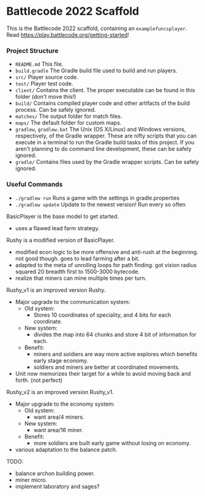 # Battlecode 2022 Scaffold

This is the Battlecode 2022 scaffold, containing an `examplefuncsplayer`. Read https://play.battlecode.org/getting-started!

### Project Structure

- `README.md`
    This file.
- `build.gradle`
    The Gradle build file used to build and run players.
- `src/`
    Player source code.
- `test/`
    Player test code.
- `client/`
    Contains the client. The proper executable can be found in this folder (don't move this!)
- `build/`
    Contains compiled player code and other artifacts of the build process. Can be safely ignored.
- `matches/`
    The output folder for match files.
- `maps/`
    The default folder for custom maps.
- `gradlew`, `gradlew.bat`
    The Unix (OS X/Linux) and Windows versions, respectively, of the Gradle wrapper. These are nifty scripts that you can execute in a terminal to run the Gradle build tasks of this project. If you aren't planning to do command line development, these can be safely ignored.
- `gradle/`
    Contains files used by the Gradle wrapper scripts. Can be safely ignored.


### Useful Commands

- `./gradlew run`
    Runs a game with the settings in gradle.properties
- `./gradlew update`
    Update to the newest version! Run every so often


BasicPlayer is the base model to get started.
* uses a flawed lead farm strategy.

Rushy is a modified version of BasicPlayer.
* modified econ logic to be more offensive and anti-rush at the beginning. not good though. goes to lead farming after a bit.
* adapted to the meta of unrolling loops for path finding. got vision radius squared 20 breadth first to 1500-3000 bytecode.
* realize that miners can mine multiple times per turn.

Rushy_v1 is an improved version Rushy.
* Major upgrade to the communication system:
  * Old system:
    * Stores 10 coordinates of speciality, and 4 bits for each coordinate.
  * New system:
    * divides the map into 64 chunks and store 4 bit of information for each.
  * Benefit:
    * miners and soldiers are way more active explores which benefits early stage economy.
    * soldiers and miners are better at coordinated movements.
* Unit now memorizes their target for a while to avoid moving back and forth. (not perfect)

Rushy_v2 is an improved version Rushy_v1.
* Major upgrade to the economy system:
    * Old system:
        * want area/4 miners.
    * New system:
        * want area/16 miner.
    * Benefit:
        * more soldiers are built early game without losing on economy.
* various adaptation to the balance patch.



TODO:
* balance archon building power.
* miner micro.
* implement laboratory and sages?
